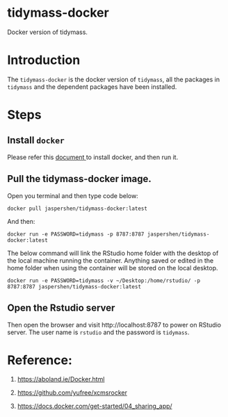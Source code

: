 # tidymass-docker

Docker version of tidymass.

# Introduction

The `tidymass-docker` is the docker version of `tidymass`, all the packages in `tidymass` and the dependent packages have been installed.

# Steps

## Install `docker`

Please refer this [document ](https://www.docker.com/) to install docker, and then run it.

## Pull the tidymass-docker image.

Open you terminal and then type code below:

```
docker pull jaspershen/tidymass-docker:latest
```

And then:

```
docker run -e PASSWORD=tidymass -p 8787:8787 jaspershen/tidymass-docker:latest
```

The below command will link the RStudio home folder with the desktop of the local machine running the container. Anything saved or edited in the home folder when using the container will be stored on the local desktop.


```
docker run -e PASSWORD=tidymass -v ~/Desktop:/home/rstudio/ -p 8787:8787 jaspershen/tidymass-docker:latest
```

## Open the Rstudio server

Then open the browser and visit http://localhost:8787 to power on RStudio server. The user name is `rstudio` and the password is `tidymass`.

# Reference:

1. https://aboland.ie/Docker.html

2. https://github.com/yufree/xcmsrocker

3. https://docs.docker.com/get-started/04_sharing_app/
